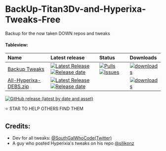 # BackUp-Titan3Dv-and-Hyperixa-Tweaks-Free
Backup for the now taken DOWN repos and tweaks

#### Tableview:
| Name | Latest release | Status                          | Downloads                       |
|:-----|:---------------|:--------------------------------|:--------------------------------|
[Backup Tweaks](https://github.com/RobyRew/Titan3Dv-and-Hyperixa-Tweaks-Free) | [![Latest Release](https://img.shields.io/github/release/RobyRew/Titan3Dv-and-Hyperixa-Tweaks-Free.svg?style=flat-square&label=)](https://github.com/RobyRew/Titan3Dv-and-Hyperixa-Tweaks-Free/releases/latest)[![Release date](https://img.shields.io/github/release-date/RobyRew/Titan3Dv-and-Hyperixa-Tweaks-Free.svg?style=flat-square&color=informational&label=)](https://github.com/RobyRew/Titan3Dv-and-Hyperixa-Tweaks-Free/releases/latest) | [![Pulls](https://img.shields.io/github/issues-pr-raw/RobyRew/Titan3Dv-and-Hyperixa-Tweaks-Free.svg?style=flat-square&color=informational&label=pulls)](https://github.com/RobyRew/Titan3Dv-and-Hyperixa-Tweaks-Free/pulls) [![Issues](https://img.shields.io/github/issues-raw/RobyRew/Titan3Dv-and-Hyperixa-Tweaks-Free.svg?style=flat-square&color=informational&label=issues)](https://github.com/RobyRew/Titan3Dv-and-Hyperixa-Tweaks-Free/issues) | [<img src="https://img.shields.io/github/downloads/RobyRew/Titan3Dv-and-Hyperixa-Tweaks-Free/total" alt="downloads"/>](https://github.com/RobyRew/Titan3Dv-and-Hyperixa-Tweaks-Free/releases)
[All-Hyperixa-DEBS.zip](https://github.com/RobyRew/Titan3Dv-and-Hyperixa-Tweaks-Free/releases/download/1.0/All-Hyperixa-DEBS.zip) | [![Latest Release](https://img.shields.io/github/release/RobyRew/Titan3Dv-and-Hyperixa-Tweaks-Free.svg?style=flat-square&label=)](https://github.com/RobyRew/Titan3Dv-and-Hyperixa-Tweaks-Free/releases/latest)[![Release date](https://img.shields.io/github/release-date/RobyRew/Titan3Dv-and-Hyperixa-Tweaks-Free.svg?style=flat-square&color=informational&label=)](https://github.com/RobyRew/Titan3Dv-and-Hyperixa-Tweaks-Free/releases/latest) | | [<img src="https://img.shields.io/github/downloads/RobyRew/Titan3Dv-and-Hyperixa-Tweaks-Free/1.0/All-Hyperixa-DEBS.zip?style=flat&logo=Files&label=downloads" alt="downloads">](https://github.com/RobyRew/Titan3Dv-and-Hyperixa-Tweaks-Free/releases/download/1.0/All-Hyperixa-DEBS.zip)

[<img alt="GitHub release (latest by date and asset)" src="https://img.shields.io/github/downloads/RobyRew/Titan3Dv-and-Hyperixa-Tweaks-Free/1.0/All-Titan3Dv-DEBS.zip" alt="downloads">](https://github.com/RobyRew/Titan3Dv-and-Hyperixa-Tweaks-Free/releases/download/1.0/All-Titan3Dv-DEBS.zip)


⭐️ STAR TO HELP OTHERS FIND THEM

## Credits:

- Dev for all tweaks: [@SouthGalWhoCode(Twitter)](https://twitter.com/SouthGalWhoCode)
- A guy who posted Hyperixia's tweaks on his repo [@silikonz](https://github.com/silikonz/hyperixa.github.io)

<!--
Avatar:

Breezy:

ColorMyDock

Digitnetic

Flowing

iDevices

libTitanD3vUniversal(not the one now corrupted by the new repo)

Luv

Nova

Palette

Paradise

Phoenix

Speedy

Substia

Surge

Unique
-->
